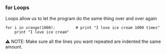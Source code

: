 ### for Loops

Loops allow us to let the program do the same thing over and over again

```prython
for i in xrange(1000):         # print "I love ice cream 1000 times"
    print "I love ice cream"    
```
:warning: NOTE: Make sure all the lines you want repeated are indented the same amount.


